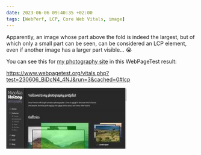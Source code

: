 ```yaml
---
date: 2023-06-06 09:40:35 +02:00
tags: [WebPerf, LCP, Core Web Vitals, image]
---
```


Apparently, an image whose part above the fold is indeed the largest, but of which only a small part can be seen, can be considered an LCP element, even if another image has a larger part visible... 😭

You can see this for [my photography site](https://nicolas-hoizey.photo) in this WebPageTest result:

https://www.webpagetest.org/vitals.php?test=230606_BiDcN4_4NJ&run=3&cached=0#lcp

![Screenshot from WebPageTest showing the image mostly hidden behind another one is the LCP](webpagetest-lcp-hidden-image.jpg)